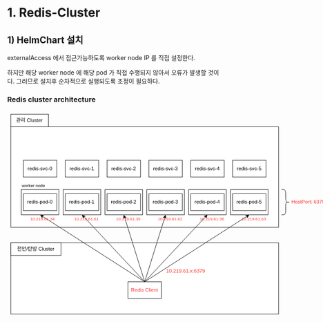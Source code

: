 #  1. Redis-Cluster



## 1) HelmChart 설치

externalAccess 에서 접근가능하도록 worker node IP 를 직접 설정한다.

하지만 해당 worker node 에 해당 pod 가 직접 수행되지 않아서 오류가 발생할 것이다. 그러므로 설치후 순차적으로 실행되도록 조정이 필요하다.



### Redis cluster architecture



<svg style="left: 0px; top: 0px; width: 100%; height: 100%; display: block; min-width: 764px; min-height: 489px; background-image: none; background-color: transparent;"><defs><filter id="dropShadow"><feGaussianBlur in="SourceAlpha" stdDeviation="1.7" result="blur"></feGaussianBlur><feOffset in="blur" dx="3" dy="3" result="offsetBlur"></feOffset><feFlood flood-color="#3D4574" flood-opacity="0.4" result="offsetColor"></feFlood><feComposite in="offsetColor" in2="offsetBlur" operator="in" result="offsetBlur"></feComposite><feBlend in="SourceGraphic" in2="offsetBlur"></feBlend></filter></defs><g transformorigin="0 0" transform="scale(0.97,0.97)translate(-72,-362)"><g></g><g><g transform="translate(0.5,0.5)" style="visibility: visible;"><rect x="80" y="677" width="640" height="170" fill="rgb(255, 255, 255)" stroke="rgb(0, 0, 0)" pointer-events="all"></rect></g><g transform="translate(0.5,0.5)" style="visibility: visible;"><rect x="80" y="400" width="640" height="240" fill="rgb(255, 255, 255)" stroke="rgb(0, 0, 0)" pointer-events="all"></rect></g><g transform="translate(0.5,0.5)" style="visibility: visible;"><rect x="305" y="550" width="90" height="60" fill="rgb(255, 255, 255)" stroke="rgb(0, 0, 0)" pointer-events="all"></rect></g><g transform="translate(0.5,0.5)" style="visibility: visible;"><rect x="405" y="550" width="90" height="60" fill="rgb(255, 255, 255)" stroke="rgb(0, 0, 0)" pointer-events="all"></rect></g><g transform="translate(0.5,0.5)" style="visibility: visible;"><rect x="505" y="550" width="90" height="60" fill="rgb(255, 255, 255)" stroke="rgb(0, 0, 0)" pointer-events="all"></rect></g><g transform="translate(0.5,0.5)" style="visibility: visible;"><rect x="605" y="550" width="90" height="60" fill="rgb(255, 255, 255)" stroke="rgb(0, 0, 0)" pointer-events="all"></rect></g><g transform="translate(0.5,0.5)" style="visibility: visible;"><rect x="205" y="550" width="90" height="60" fill="rgb(255, 255, 255)" stroke="rgb(0, 0, 0)" pointer-events="all"></rect></g><g transform="translate(0.5,0.5)" style="visibility: visible;"><rect x="105" y="550" width="90" height="60" fill="rgb(255, 255, 255)" stroke="rgb(0, 0, 0)" pointer-events="all"></rect></g><g transform="translate(0.5,0.5)" style="visibility: visible;"><rect x="360" y="770" width="80" height="40" fill="rgb(255, 255, 255)" stroke="rgb(0, 0, 0)" pointer-events="all"></rect></g><g style=""><g><foreignObject pointer-events="none" width="100%" height="100%" style="overflow: visible; text-align: left;"><div style="margin: 0px 0px 0px 361px; padding: 790px 0px 0px; display: flex; align-items: unsafe center; justify-content: unsafe center; width: 78px; height: 1px;"><div data-drawio-colors="color: #FF3333; " style="margin: 0px; padding: 0px; box-sizing: border-box; font-size: 0px; text-align: center;"><div style="margin: 0px; padding: 0px; display: inline-block; font-size: 12px; font-family: Helvetica; color: rgb(255, 51, 51); line-height: 1.2; pointer-events: all; white-space: normal; overflow-wrap: normal;">Redis Client</div></div></div></foreignObject></g></g><g transform="translate(0.5,0.5)" style="visibility: visible;"><rect x="450" y="730" width="110" height="30" fill="none" stroke="white" pointer-events="stroke" visibility="hidden" stroke-width="9"></rect><rect x="450" y="730" width="110" height="30" fill="none" stroke="none" pointer-events="all"></rect></g><g style=""><g><foreignObject pointer-events="none" width="100%" height="100%" style="overflow: visible; text-align: left;"><div style="margin: 0px 0px 0px 452px; padding: 745px 0px 0px; display: flex; align-items: unsafe center; justify-content: unsafe flex-start; width: 108px; height: 1px;"><div data-drawio-colors="color: #FF3333; " style="margin: 0px; padding: 0px; box-sizing: border-box; font-size: 0px; text-align: left;"><div style="margin: 0px; padding: 0px; display: inline-block; font-size: 12px; font-family: Helvetica; color: rgb(255, 51, 51); line-height: 1.2; pointer-events: all; white-space: normal; overflow-wrap: normal;">10.219.61.x:6379</div></div></div></foreignObject></g></g><g transform="translate(0.5,0.5)" style="visibility: visible;"><path d="M 400 770 L 155.36 613.43" fill="none" stroke="white" stroke-miterlimit="10" pointer-events="stroke" visibility="hidden" stroke-width="9"></path><path d="M 400 770 L 155.36 613.43" fill="none" stroke="rgb(0, 0, 0)" stroke-miterlimit="10" pointer-events="stroke"></path><path d="M 150.94 610.6 L 158.72 611.43 L 155.36 613.43 L 154.95 617.32 Z" fill="rgb(0, 0, 0)" stroke="rgb(0, 0, 0)" stroke-miterlimit="10" pointer-events="all"></path></g><g transform="translate(0.5,0.5)" style="visibility: visible;"><rect x="110" y="480" width="80" height="40" fill="rgb(255, 255, 255)" stroke="rgb(0, 0, 0)" pointer-events="all"></rect></g><g style=""><g><foreignObject pointer-events="none" width="100%" height="100%" style="overflow: visible; text-align: left;"><div style="margin: 0px 0px 0px 111px; padding: 500px 0px 0px; display: flex; align-items: unsafe center; justify-content: unsafe center; width: 78px; height: 1px;"><div data-drawio-colors="color: rgb(0, 0, 0); " style="margin: 0px; padding: 0px; box-sizing: border-box; font-size: 0px; text-align: center;"><div style="margin: 0px; padding: 0px; display: inline-block; font-size: 12px; font-family: Helvetica; color: rgb(0, 0, 0); line-height: 1.2; pointer-events: all; white-space: normal; overflow-wrap: normal;">redis-svc-0</div></div></div></foreignObject></g></g><g transform="translate(0.5,0.5)" style="visibility: visible;"><rect x="210" y="480" width="80" height="40" fill="rgb(255, 255, 255)" stroke="rgb(0, 0, 0)" pointer-events="all"></rect></g><g style=""><g><foreignObject pointer-events="none" width="100%" height="100%" style="overflow: visible; text-align: left;"><div style="margin: 0px 0px 0px 211px; padding: 500px 0px 0px; display: flex; align-items: unsafe center; justify-content: unsafe center; width: 78px; height: 1px;"><div data-drawio-colors="color: rgb(0, 0, 0); " style="margin: 0px; padding: 0px; box-sizing: border-box; font-size: 0px; text-align: center;"><div style="margin: 0px; padding: 0px; display: inline-block; font-size: 12px; font-family: Helvetica; color: rgb(0, 0, 0); line-height: 1.2; pointer-events: all; white-space: normal; overflow-wrap: normal;">redis-svc-1</div></div></div></foreignObject></g></g><g transform="translate(0.5,0.5)" style="visibility: visible;"><rect x="310" y="480" width="80" height="40" fill="rgb(255, 255, 255)" stroke="rgb(0, 0, 0)" pointer-events="all"></rect></g><g style=""><g><foreignObject pointer-events="none" width="100%" height="100%" style="overflow: visible; text-align: left;"><div style="margin: 0px 0px 0px 311px; padding: 500px 0px 0px; display: flex; align-items: unsafe center; justify-content: unsafe center; width: 78px; height: 1px;"><div data-drawio-colors="color: rgb(0, 0, 0); " style="margin: 0px; padding: 0px; box-sizing: border-box; font-size: 0px; text-align: center;"><div style="margin: 0px; padding: 0px; display: inline-block; font-size: 12px; font-family: Helvetica; color: rgb(0, 0, 0); line-height: 1.2; pointer-events: all; white-space: normal; overflow-wrap: normal;">redis-svc-2</div></div></div></foreignObject></g></g><g transform="translate(0.5,0.5)" style="visibility: visible;"><rect x="410" y="480" width="80" height="40" fill="rgb(255, 255, 255)" stroke="rgb(0, 0, 0)" pointer-events="all"></rect></g><g style=""><g><foreignObject pointer-events="none" width="100%" height="100%" style="overflow: visible; text-align: left;"><div style="margin: 0px 0px 0px 411px; padding: 500px 0px 0px; display: flex; align-items: unsafe center; justify-content: unsafe center; width: 78px; height: 1px;"><div data-drawio-colors="color: rgb(0, 0, 0); " style="margin: 0px; padding: 0px; box-sizing: border-box; font-size: 0px; text-align: center;"><div style="margin: 0px; padding: 0px; display: inline-block; font-size: 12px; font-family: Helvetica; color: rgb(0, 0, 0); line-height: 1.2; pointer-events: all; white-space: normal; overflow-wrap: normal;">redis-svc-3</div></div></div></foreignObject></g></g><g transform="translate(0.5,0.5)" style="visibility: visible;"><rect x="510" y="480" width="80" height="40" fill="rgb(255, 255, 255)" stroke="rgb(0, 0, 0)" pointer-events="all"></rect></g><g style=""><g><foreignObject pointer-events="none" width="100%" height="100%" style="overflow: visible; text-align: left;"><div style="margin: 0px 0px 0px 511px; padding: 500px 0px 0px; display: flex; align-items: unsafe center; justify-content: unsafe center; width: 78px; height: 1px;"><div data-drawio-colors="color: rgb(0, 0, 0); " style="margin: 0px; padding: 0px; box-sizing: border-box; font-size: 0px; text-align: center;"><div style="margin: 0px; padding: 0px; display: inline-block; font-size: 12px; font-family: Helvetica; color: rgb(0, 0, 0); line-height: 1.2; pointer-events: all; white-space: normal; overflow-wrap: normal;">redis-svc-4</div></div></div></foreignObject></g></g><g transform="translate(0.5,0.5)" style="visibility: visible;"><rect x="610" y="480" width="80" height="40" fill="rgb(255, 255, 255)" stroke="rgb(0, 0, 0)" pointer-events="all"></rect></g><g style=""><g><foreignObject pointer-events="none" width="100%" height="100%" style="overflow: visible; text-align: left;"><div style="margin: 0px 0px 0px 611px; padding: 500px 0px 0px; display: flex; align-items: unsafe center; justify-content: unsafe center; width: 78px; height: 1px;"><div data-drawio-colors="color: rgb(0, 0, 0); " style="margin: 0px; padding: 0px; box-sizing: border-box; font-size: 0px; text-align: center;"><div style="margin: 0px; padding: 0px; display: inline-block; font-size: 12px; font-family: Helvetica; color: rgb(0, 0, 0); line-height: 1.2; pointer-events: all; white-space: normal; overflow-wrap: normal;">redis-svc-5</div></div></div></foreignObject></g></g><g transform="translate(0.5,0.5)" style="visibility: visible;"><rect x="110" y="560" width="80" height="40" fill="rgb(255, 255, 255)" stroke="rgb(0, 0, 0)" pointer-events="all"></rect></g><g style=""><g><foreignObject pointer-events="none" width="100%" height="100%" style="overflow: visible; text-align: left;"><div style="margin: 0px 0px 0px 111px; padding: 580px 0px 0px; display: flex; align-items: unsafe center; justify-content: unsafe center; width: 78px; height: 1px;"><div data-drawio-colors="color: rgb(0, 0, 0); " style="margin: 0px; padding: 0px; box-sizing: border-box; font-size: 0px; text-align: center;"><div style="margin: 0px; padding: 0px; display: inline-block; font-size: 12px; font-family: Helvetica; color: rgb(0, 0, 0); line-height: 1.2; pointer-events: all; white-space: normal; overflow-wrap: normal;">redis-pod-0</div></div></div></foreignObject></g></g><g transform="translate(0.5,0.5)" style="visibility: visible;"><rect x="210" y="560" width="80" height="40" fill="rgb(255, 255, 255)" stroke="rgb(0, 0, 0)" pointer-events="all"></rect></g><g style=""><g><foreignObject pointer-events="none" width="100%" height="100%" style="overflow: visible; text-align: left;"><div style="margin: 0px 0px 0px 211px; padding: 580px 0px 0px; display: flex; align-items: unsafe center; justify-content: unsafe center; width: 78px; height: 1px;"><div data-drawio-colors="color: rgb(0, 0, 0); " style="margin: 0px; padding: 0px; box-sizing: border-box; font-size: 0px; text-align: center;"><div style="margin: 0px; padding: 0px; display: inline-block; font-size: 12px; font-family: Helvetica; color: rgb(0, 0, 0); line-height: 1.2; pointer-events: all; white-space: normal; overflow-wrap: normal;">redis-pod-1</div></div></div></foreignObject></g></g><g transform="translate(0.5,0.5)" style="visibility: visible;"><rect x="310" y="560" width="80" height="40" fill="rgb(255, 255, 255)" stroke="rgb(0, 0, 0)" pointer-events="all"></rect></g><g style=""><g><foreignObject pointer-events="none" width="100%" height="100%" style="overflow: visible; text-align: left;"><div style="margin: 0px 0px 0px 311px; padding: 580px 0px 0px; display: flex; align-items: unsafe center; justify-content: unsafe center; width: 78px; height: 1px;"><div data-drawio-colors="color: rgb(0, 0, 0); " style="margin: 0px; padding: 0px; box-sizing: border-box; font-size: 0px; text-align: center;"><div style="margin: 0px; padding: 0px; display: inline-block; font-size: 12px; font-family: Helvetica; color: rgb(0, 0, 0); line-height: 1.2; pointer-events: all; white-space: normal; overflow-wrap: normal;">redis-pod-2</div></div></div></foreignObject></g></g><g transform="translate(0.5,0.5)" style="visibility: visible;"><rect x="410" y="560" width="80" height="40" fill="rgb(255, 255, 255)" stroke="rgb(0, 0, 0)" pointer-events="all"></rect></g><g style=""><g><foreignObject pointer-events="none" width="100%" height="100%" style="overflow: visible; text-align: left;"><div style="margin: 0px 0px 0px 411px; padding: 580px 0px 0px; display: flex; align-items: unsafe center; justify-content: unsafe center; width: 78px; height: 1px;"><div data-drawio-colors="color: rgb(0, 0, 0); " style="margin: 0px; padding: 0px; box-sizing: border-box; font-size: 0px; text-align: center;"><div style="margin: 0px; padding: 0px; display: inline-block; font-size: 12px; font-family: Helvetica; color: rgb(0, 0, 0); line-height: 1.2; pointer-events: all; white-space: normal; overflow-wrap: normal;">redis-pod-3</div></div></div></foreignObject></g></g><g transform="translate(0.5,0.5)" style="visibility: visible;"><rect x="510" y="560" width="80" height="40" fill="rgb(255, 255, 255)" stroke="rgb(0, 0, 0)" pointer-events="all"></rect></g><g style=""><g><foreignObject pointer-events="none" width="100%" height="100%" style="overflow: visible; text-align: left;"><div style="margin: 0px 0px 0px 511px; padding: 580px 0px 0px; display: flex; align-items: unsafe center; justify-content: unsafe center; width: 78px; height: 1px;"><div data-drawio-colors="color: rgb(0, 0, 0); " style="margin: 0px; padding: 0px; box-sizing: border-box; font-size: 0px; text-align: center;"><div style="margin: 0px; padding: 0px; display: inline-block; font-size: 12px; font-family: Helvetica; color: rgb(0, 0, 0); line-height: 1.2; pointer-events: all; white-space: normal; overflow-wrap: normal;">redis-pod-4</div></div></div></foreignObject></g></g><g transform="translate(0.5,0.5)" style="visibility: visible;"><rect x="610" y="560" width="80" height="40" fill="rgb(255, 255, 255)" stroke="rgb(0, 0, 0)" pointer-events="all"></rect></g><g style=""><g><foreignObject pointer-events="none" width="100%" height="100%" style="overflow: visible; text-align: left;"><div style="margin: 0px 0px 0px 611px; padding: 580px 0px 0px; display: flex; align-items: unsafe center; justify-content: unsafe center; width: 78px; height: 1px;"><div data-drawio-colors="color: rgb(0, 0, 0); " style="margin: 0px; padding: 0px; box-sizing: border-box; font-size: 0px; text-align: center;"><div style="margin: 0px; padding: 0px; display: inline-block; font-size: 12px; font-family: Helvetica; color: rgb(0, 0, 0); line-height: 1.2; pointer-events: all; white-space: normal; overflow-wrap: normal;">redis-pod-5</div></div></div></foreignObject></g></g><g transform="translate(0.5,0.5)" style="visibility: visible;"><rect x="80" y="370" width="90" height="30" fill="rgb(255, 255, 255)" stroke="rgb(0, 0, 0)" pointer-events="all"></rect></g><g style=""><g><foreignObject pointer-events="none" width="100%" height="100%" style="overflow: visible; text-align: left;"><div style="margin: 0px 0px 0px 81px; padding: 385px 0px 0px; display: flex; align-items: unsafe center; justify-content: unsafe center; width: 88px; height: 1px;"><div data-drawio-colors="color: rgb(0, 0, 0); " style="margin: 0px; padding: 0px; box-sizing: border-box; font-size: 0px; text-align: center;"><div style="margin: 0px; padding: 0px; display: inline-block; font-size: 12px; font-family: Helvetica; color: rgb(0, 0, 0); line-height: 1.2; pointer-events: all; white-space: normal; overflow-wrap: normal;">관리 Cluster</div></div></div></foreignObject></g></g><g transform="translate(0.5,0.5)" style="visibility: visible;"><rect x="749" y="550" width="91" height="60" fill="none" stroke="white" pointer-events="stroke" visibility="hidden" stroke-width="9"></rect><rect x="749" y="550" width="91" height="60" fill="none" stroke="none" pointer-events="all"></rect></g><g style=""><g><foreignObject pointer-events="none" width="100%" height="100%" style="overflow: visible; text-align: left;"><div style="margin: 0px 0px 0px 751px; padding: 580px 0px 0px; display: flex; align-items: unsafe center; justify-content: unsafe flex-start; width: 89px; height: 1px;"><div data-drawio-colors="color: #FF3333; " style="margin: 0px; padding: 0px; box-sizing: border-box; font-size: 0px; text-align: left;"><div style="margin: 0px; padding: 0px; display: inline-block; font-size: 12px; font-family: Helvetica; color: rgb(255, 51, 51); line-height: 1.2; pointer-events: all; white-space: normal; overflow-wrap: normal;">HostPort: 6379</div></div></div></foreignObject></g></g><g transform="translate(0.5,0.5)" style="visibility: visible;"><path d="M 747 550 L 742 550 Q 737 550 737 560 L 737 570 Q 737 580 732 580 L 729.5 580 Q 727 580 732 580 L 734.5 580 Q 737 580 737 590 L 737 600 Q 737 610 742 610 L 747 610" fill="none" stroke="white" stroke-miterlimit="10" transform="translate(737,0)scale(-1,1)translate(-737,0)" pointer-events="stroke" visibility="hidden" stroke-width="9"></path><path d="M 747 550 L 742 550 Q 737 550 737 560 L 737 570 Q 737 580 732 580 L 729.5 580 Q 727 580 732 580 L 734.5 580 Q 737 580 737 590 L 737 600 Q 737 610 742 610 L 747 610" fill="none" stroke="rgb(0, 0, 0)" stroke-miterlimit="10" transform="translate(737,0)scale(-1,1)translate(-737,0)" pointer-events="all"></path></g><g transform="translate(0.5,0.5)" style="visibility: visible;"><path d="M 400 770 L 254.36 614.65" fill="none" stroke="white" stroke-miterlimit="10" pointer-events="stroke" visibility="hidden" stroke-width="9"></path><path d="M 400 770 L 254.36 614.65" fill="none" stroke="rgb(0, 0, 0)" stroke-miterlimit="10" pointer-events="stroke"></path><path d="M 250.76 610.82 L 258.11 613.53 L 254.36 614.65 L 253 618.32 Z" fill="rgb(0, 0, 0)" stroke="rgb(0, 0, 0)" stroke-miterlimit="10" pointer-events="all"></path></g><g transform="translate(0.5,0.5)" style="visibility: visible;"><path d="M 400 770 L 351.9 616.08" fill="none" stroke="white" stroke-miterlimit="10" pointer-events="stroke" visibility="hidden" stroke-width="9"></path><path d="M 400 770 L 351.9 616.08" fill="none" stroke="rgb(0, 0, 0)" stroke-miterlimit="10" pointer-events="stroke"></path><path d="M 350.33 611.07 L 355.76 616.7 L 351.9 616.08 L 349.08 618.79 Z" fill="rgb(0, 0, 0)" stroke="rgb(0, 0, 0)" stroke-miterlimit="10" pointer-events="all"></path></g><g transform="translate(0.5,0.5)" style="visibility: visible;"><path d="M 400 770 L 448.1 616.08" fill="none" stroke="white" stroke-miterlimit="10" pointer-events="stroke" visibility="hidden" stroke-width="9"></path><path d="M 400 770 L 448.1 616.08" fill="none" stroke="rgb(0, 0, 0)" stroke-miterlimit="10" pointer-events="stroke"></path><path d="M 449.67 611.07 L 450.92 618.79 L 448.1 616.08 L 444.24 616.7 Z" fill="rgb(0, 0, 0)" stroke="rgb(0, 0, 0)" stroke-miterlimit="10" pointer-events="all"></path></g><g transform="translate(0.5,0.5)" style="visibility: visible;"><path d="M 400 770 L 545.64 614.65" fill="none" stroke="white" stroke-miterlimit="10" pointer-events="stroke" visibility="hidden" stroke-width="9"></path><path d="M 400 770 L 545.64 614.65" fill="none" stroke="rgb(0, 0, 0)" stroke-miterlimit="10" pointer-events="stroke"></path><path d="M 549.24 610.82 L 547 618.32 L 545.64 614.65 L 541.89 613.53 Z" fill="rgb(0, 0, 0)" stroke="rgb(0, 0, 0)" stroke-miterlimit="10" pointer-events="all"></path></g><g transform="translate(0.5,0.5)" style="visibility: visible;"><path d="M 400 770 L 644.64 613.43" fill="none" stroke="white" stroke-miterlimit="10" pointer-events="stroke" visibility="hidden" stroke-width="9"></path><path d="M 400 770 L 644.64 613.43" fill="none" stroke="rgb(0, 0, 0)" stroke-miterlimit="10" pointer-events="stroke"></path><path d="M 649.06 610.6 L 645.05 617.32 L 644.64 613.43 L 641.28 611.43 Z" fill="rgb(0, 0, 0)" stroke="rgb(0, 0, 0)" stroke-miterlimit="10" pointer-events="all"></path></g><g transform="translate(0.5,0.5)" style="visibility: visible;"><rect x="125" y="610" width="65" height="20" fill="none" stroke="white" pointer-events="stroke" visibility="hidden" stroke-width="9"></rect><rect x="125" y="610" width="65" height="20" fill="none" stroke="none" pointer-events="all"></rect></g><g style=""><g><foreignObject pointer-events="none" width="100%" height="100%" style="overflow: visible; text-align: left;"><div style="margin: 0px 0px 0px 127px; padding: 620px 0px 0px; display: flex; align-items: unsafe center; justify-content: unsafe flex-start; width: 63px; height: 1px;"><div data-drawio-colors="color: #FF3333; " style="margin: 0px; padding: 0px; box-sizing: border-box; font-size: 0px; text-align: left;"><div style="margin: 0px; padding: 0px; display: inline-block; font-size: 10px; font-family: Helvetica; color: rgb(255, 51, 51); line-height: 1.2; pointer-events: all; white-space: normal; overflow-wrap: normal;">10.219.61.34</div></div></div></foreignObject></g></g><g transform="translate(0.5,0.5)" style="visibility: visible;"><rect x="105" y="530" width="80" height="20" fill="none" stroke="white" pointer-events="stroke" visibility="hidden" stroke-width="9"></rect><rect x="105" y="530" width="80" height="20" fill="none" stroke="none" pointer-events="all"></rect></g><g style=""><g><foreignObject pointer-events="none" width="100%" height="100%" style="overflow: visible; text-align: left;"><div style="margin: 0px 0px 0px 107px; padding: 540px 0px 0px; display: flex; align-items: unsafe center; justify-content: unsafe flex-start; width: 78px; height: 1px;"><div data-drawio-colors="color: #000000; " style="margin: 0px; padding: 0px; box-sizing: border-box; font-size: 0px; text-align: left;"><div style="margin: 0px; padding: 0px; display: inline-block; font-size: 10px; font-family: Helvetica; color: rgb(0, 0, 0); line-height: 1.2; pointer-events: all; white-space: normal; overflow-wrap: normal;">worker node</div></div></div></foreignObject></g></g><g transform="translate(0.5,0.5)" style="visibility: visible;"><rect x="230" y="610" width="65" height="20" fill="none" stroke="white" pointer-events="stroke" visibility="hidden" stroke-width="9"></rect><rect x="230" y="610" width="65" height="20" fill="none" stroke="none" pointer-events="all"></rect></g><g style=""><g><foreignObject pointer-events="none" width="100%" height="100%" style="overflow: visible; text-align: left;"><div style="margin: 0px 0px 0px 232px; padding: 620px 0px 0px; display: flex; align-items: unsafe center; justify-content: unsafe flex-start; width: 63px; height: 1px;"><div data-drawio-colors="color: #FF3333; " style="margin: 0px; padding: 0px; box-sizing: border-box; font-size: 0px; text-align: left;"><div style="margin: 0px; padding: 0px; display: inline-block; font-size: 10px; font-family: Helvetica; color: rgb(255, 51, 51); line-height: 1.2; pointer-events: all; white-space: normal; overflow-wrap: normal;">10.219.61.61</div></div></div></foreignObject></g></g><g transform="translate(0.5,0.5)" style="visibility: visible;"><rect x="330" y="610" width="65" height="20" fill="none" stroke="white" pointer-events="stroke" visibility="hidden" stroke-width="9"></rect><rect x="330" y="610" width="65" height="20" fill="none" stroke="none" pointer-events="all"></rect></g><g style=""><g><foreignObject pointer-events="none" width="100%" height="100%" style="overflow: visible; text-align: left;"><div style="margin: 0px 0px 0px 332px; padding: 620px 0px 0px; display: flex; align-items: unsafe center; justify-content: unsafe flex-start; width: 63px; height: 1px;"><div data-drawio-colors="color: #FF3333; " style="margin: 0px; padding: 0px; box-sizing: border-box; font-size: 0px; text-align: left;"><div style="margin: 0px; padding: 0px; display: inline-block; font-size: 10px; font-family: Helvetica; color: rgb(255, 51, 51); line-height: 1.2; pointer-events: all; white-space: normal; overflow-wrap: normal;">10.219.61.35</div></div></div></foreignObject></g></g><g transform="translate(0.5,0.5)" style="visibility: visible;"><rect x="430" y="610" width="65" height="20" fill="none" stroke="white" pointer-events="stroke" visibility="hidden" stroke-width="9"></rect><rect x="430" y="610" width="65" height="20" fill="none" stroke="none" pointer-events="all"></rect></g><g style=""><g><foreignObject pointer-events="none" width="100%" height="100%" style="overflow: visible; text-align: left;"><div style="margin: 0px 0px 0px 432px; padding: 620px 0px 0px; display: flex; align-items: unsafe center; justify-content: unsafe flex-start; width: 63px; height: 1px;"><div data-drawio-colors="color: #FF3333; " style="margin: 0px; padding: 0px; box-sizing: border-box; font-size: 0px; text-align: left;"><div style="margin: 0px; padding: 0px; display: inline-block; font-size: 10px; font-family: Helvetica; color: rgb(255, 51, 51); line-height: 1.2; pointer-events: all; white-space: normal; overflow-wrap: normal;">10.219.61.62</div></div></div></foreignObject></g></g><g transform="translate(0.5,0.5)" style="visibility: visible;"><rect x="530" y="610" width="65" height="20" fill="none" stroke="white" pointer-events="stroke" visibility="hidden" stroke-width="9"></rect><rect x="530" y="610" width="65" height="20" fill="none" stroke="none" pointer-events="all"></rect></g><g style=""><g><foreignObject pointer-events="none" width="100%" height="100%" style="overflow: visible; text-align: left;"><div style="margin: 0px 0px 0px 532px; padding: 620px 0px 0px; display: flex; align-items: unsafe center; justify-content: unsafe flex-start; width: 63px; height: 1px;"><div data-drawio-colors="color: #FF3333; " style="margin: 0px; padding: 0px; box-sizing: border-box; font-size: 0px; text-align: left;"><div style="margin: 0px; padding: 0px; display: inline-block; font-size: 10px; font-family: Helvetica; color: rgb(255, 51, 51); line-height: 1.2; pointer-events: all; white-space: normal; overflow-wrap: normal;">10.219.61.36</div></div></div></foreignObject></g></g><g transform="translate(0.5,0.5)" style="visibility: visible;"><rect x="630" y="610" width="65" height="20" fill="none" stroke="white" pointer-events="stroke" visibility="hidden" stroke-width="9"></rect><rect x="630" y="610" width="65" height="20" fill="none" stroke="none" pointer-events="all"></rect></g><g style=""><g><foreignObject pointer-events="none" width="100%" height="100%" style="overflow: visible; text-align: left;"><div style="margin: 0px 0px 0px 632px; padding: 620px 0px 0px; display: flex; align-items: unsafe center; justify-content: unsafe flex-start; width: 63px; height: 1px;"><div data-drawio-colors="color: #FF3333; " style="margin: 0px; padding: 0px; box-sizing: border-box; font-size: 0px; text-align: left;"><div style="margin: 0px; padding: 0px; display: inline-block; font-size: 10px; font-family: Helvetica; color: rgb(255, 51, 51); line-height: 1.2; pointer-events: all; white-space: normal; overflow-wrap: normal;">10.219.61.63</div></div></div></foreignObject></g></g><g transform="translate(0.5,0.5)" style="visibility: visible;"><rect x="80" y="677" width="120" height="30" fill="rgb(255, 255, 255)" stroke="rgb(0, 0, 0)" pointer-events="all"></rect></g><g style=""><g><foreignObject pointer-events="none" width="100%" height="100%" style="overflow: visible; text-align: left;"><div style="margin: 0px 0px 0px 81px; padding: 692px 0px 0px; display: flex; align-items: unsafe center; justify-content: unsafe center; width: 118px; height: 1px;"><div data-drawio-colors="color: rgb(0, 0, 0); " style="margin: 0px; padding: 0px; box-sizing: border-box; font-size: 0px; text-align: center;"><div style="margin: 0px; padding: 0px; display: inline-block; font-size: 12px; font-family: Helvetica; color: rgb(0, 0, 0); line-height: 1.2; pointer-events: all; white-space: normal; overflow-wrap: normal;">천안/탄방 Cluster</div></div></div></foreignObject></g></g></g><g></g><g></g></g></svg>







### Helm Install

**Helm Chart**

```sh
$ cd [helm chart path]
 
$ helm -n redis-system install redis . \
    --set password=ss1234! \
    --set persistence.enabled=false \
    --set metrics.enabled=false \
    --set cluster.nodes=6 \
    --set cluster.replicas=1 \
    --set image.registry=nexus.dspace.kt.co.kr \
    --set image.repository=icis/redis-cluster \
    --set image.tag=7.0.9-debian-11-r1 \
    --set cluster.externalAccess.enabled=true \
    --set cluster.externalAccess.service.type=LoadBalancer \
    --set cluster.externalAccess.service.loadBalancerIP[0]=10.219.61.34 \
    --set cluster.externalAccess.service.loadBalancerIP[1]=10.219.61.61 \
    --set cluster.externalAccess.service.loadBalancerIP[2]=10.219.61.35 \
    --set cluster.externalAccess.service.loadBalancerIP[3]=10.219.61.62 \
    --set cluster.externalAccess.service.loadBalancerIP[4]=10.219.61.36 \
    --set cluster.externalAccess.service.loadBalancerIP[5]=10.219.61.63 \
    --set redis.podManagementPolicy=OrderedReady \
    --set redis.useAOFPersistence=no \
    --dry-run=true
```

##  

## 2) nodeAffinity 설정

statefulset 6개의 pod들이 정해진 node 에 스케쥴링 되도록 설정해야 한다.

redis Cluster 는 hostport 를 통해서 적용되어야 하므로 nodeAffinity 를 사용하여 정해진 node 에 정해진 pod가 뜨도록 유도한다. 

그러므로 POD관리정책은 반드시 Parallel 아 닌 OrderedReady 방식으로 관리되어야 한다.



### 설정1) replicas 0

statefulset replicas = 0 으로 설정



### 설정2) nodeAffinity 설정



**Helm Chart**

```yaml
affinity:
  nodeAffinity:                            # nodeAffinity 추가
    preferredDuringSchedulingIgnoredDuringExecution:
    - weight: 6
      preference:
        matchExpressions:
        - key: redis-pod-name
          operator: In
          values:
          - redis-redis-cluster-0
    - weight: 5
      preference:
        matchExpressions:
        - key: redis-pod-name
          operator: In
          values:
          - redis-redis-cluster-1
    - weight: 4
      preference:
        matchExpressions:
        - key: redis-pod-name
          operator: In
          values:
          - redis-redis-cluster-2
    - weight: 3
      preference:
        matchExpressions:
        - key: redis-pod-name
          operator: In
          values:
          - redis-redis-cluster-3
    - weight:2
      preference:
        matchExpressions:
        - key: redis-pod-name
          operator: In
          values:
          - redis-redis-cluster-4
    - weight: 1
      preference:
        matchExpressions:
        - key: redis-pod-name
          operator: In
          values:
          - redis-redis-cluster-5
```



### 설정3) replicas 원복

statefulset replicas = 6 으로 설정









## 3) 권한설정



### configmap 수정

**templates/configmap.yaml**

```
redis-redis-cluster-default
 
redis-default.conf
...
아래 내용 추가
 
 892     user song on >******! ~* &* +@all
```













# 2. AP Test

### pom.xml

```xml
...
        <dependency>
            <groupId>org.springframework.boot</groupId>
            <artifactId>spring-boot-starter-data-redis</artifactId>
        </dependency>
...
```

### application.yml

```yaml

...
spring:  
  data:
    redis:
      cluster:
        nodes:
          - redis-redis-cluster-0.redis-redis-cluster-headless.redis-system:6379
          - redis-redis-cluster-1.redis-redis-cluster-headless.redis-system:6379
          - redis-redis-cluster-2.redis-redis-cluster-headless.redis-system:6379
          - redis-redis-cluster-3.redis-redis-cluster-headless.redis-system:6379
          - redis-redis-cluster-4.redis-redis-cluster-headless.redis-system:6379
          - redis-redis-cluster-5.redis-redis-cluster-headless.redis-system:6379
...
```

### RedisClusterConfigurationProperties.java

```java
import org.springframework.boot.context.properties.ConfigurationProperties;
import org.springframework.stereotype.Component;
 
import lombok.Getter;
import lombok.Setter;
 
import java.util.List;
 
@Component
@Setter
@Getter
@ConfigurationProperties(prefix = "spring.data.redis.cluster")
public class RedisClusterConfigurationProperties {
   List<String> nodes;
}
```

### RedisClusterConfig.java

```java
package icis.kt.co.kr.redis_test.cmmn;
 
import org.springframework.beans.factory.annotation.Autowired;
import org.springframework.context.annotation.Bean;
import org.springframework.context.annotation.Configuration;
import org.springframework.context.annotation.Primary;
import org.springframework.data.redis.connection.RedisClusterConfiguration;
import org.springframework.data.redis.connection.RedisConnectionFactory;
import org.springframework.data.redis.connection.lettuce.LettuceConnectionFactory;
import org.springframework.data.redis.core.RedisTemplate;
import org.springframework.data.redis.repository.configuration.EnableRedisRepositories;
import org.springframework.data.redis.serializer.Jackson2JsonRedisSerializer;
import org.springframework.data.redis.serializer.StringRedisSerializer;
import lombok.RequiredArgsConstructor;
 
@Configuration
@EnableRedisRepositories
@RequiredArgsConstructor
public class RedisClusterConfig {
 
    @Autowired
    RedisClusterConfigurationProperties clusterProperties;
 
    @Bean(name = "redisConnectionFactory")
    public RedisConnectionFactory redisConnectionFactory() {
        RedisClusterConfiguration redisConfig = new RedisClusterConfiguration();
        clusterProperties.getNodes().forEach(s -> {
            String[] url = s.split(":");
            redisConfig.clusterNode(url[0], Integer.parseInt(url[1]));
        });
        redisConfig.setUsername("");
        redisConfig.setPassword("");
        return new LettuceConnectionFactory(redisConfig);
    }
 
    @Primary   
    @Bean(name = "redisObjectTemplate")
    public RedisTemplate<String, Object> redisTemplate() {
        RedisTemplate<String, Object> redisTemplate = new RedisTemplate<>();
        redisTemplate.setConnectionFactory(redisConnectionFactory());
        redisTemplate.setKeySerializer(new StringRedisSerializer());
        redisTemplate.setValueSerializer(new Jackson2JsonRedisSerializer<>(Object.class));
        return redisTemplate;
    }
 
}
```

이후 RedisOperator부터 는 온라인 가이드(DEV)와 동일하다.